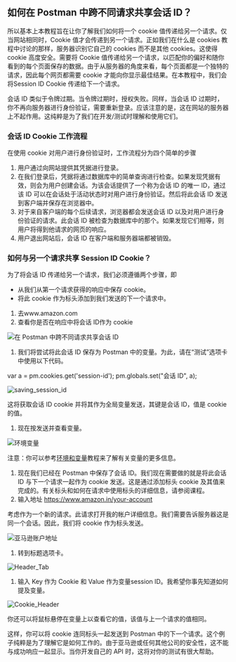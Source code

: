 ## 如何在 Postman 中跨不同请求共享会话 ID？

所以基本上本教程旨在让你了解我们如何将一个 cookie 值传递给另一个请求。仅当网站相同时，Cookie 值才会传递到另一个请求。正如我们在什么是 cookies 教程中讨论的那样，服务器识别它自己的 cookies 而不是其他 cookies。这使得 cookie 高度安全。需要将 Cookie 值传递给另一个请求，以匹配你的偏好和随你看到的每个页面保存的数据。由于从服务器的角度来看，每个页面都是一个独特的请求，因此每个网页都需要 cookie 才能向你显示最佳结果。在本教程中，我们会将Session ID Cookie 传递给下一个请求。

会话 ID 类似于令牌过期。当令牌过期时，授权失败。同样，当会话 ID 过期时，你不再向服务器进行身份验证，需要重新登录。应该注意的是，这在网站的服务器上不起作用。这纯粹是为了我们在开发/测试时理解和使用它们。

### 会话 ID Cookie 工作流程

在使用 cookie 对用户进行身份验证时，工作流程分为四个简单的步骤

1.  用户通过向网站提供其凭据进行登录。
2.  在我们登录后，凭据将通过数据库中的简单查询进行检查。如果发现凭据有效，则会为用户创建会话。为该会话提供了一个称为会话 ID 的唯一 ID，通过该 ID 可以在会话处于活动状态时对用户进行身份验证。然后将此会话 ID 发送到客户端并保存在浏览器中。
3.  对于来自客户端的每个后续请求，浏览器都会发送会话 ID 以及对用户进行身份验证的请求。此会话 ID 被检查为数据库中的那个。如果发现它们相等，则用户将得到他请求的网页的响应。
4.  用户退出网站后，会话 ID 在客户端和服务器端都被销毁。

### 如何与另一个请求共享 Session ID Cookie？

为了将会话 ID 传递给另一个请求，我们必须遵循两个步骤，即

-   从我们从第一个请求获得的响应中保存 cookie。
-   将此 cookie 作为标头添加到我们发送的下一个请求中。

1.  去www.amazon.com
2.  查看你是否在响应中将会话 ID作为 cookie

![在 Postman 中跨不同请求共享会话 ID](https://www.toolsqa.com/gallery/Postman/1.Share%20Session%20ID%20across%20Different%20Requests%C2%A0in%20Postman.png)

1.  我们将尝试将此会话 ID 保存为 Postman 中的变量。为此，请在“测试”选项卡中使用以下代码。

var a = pm.cookies.get('session-id'); pm.globals.set("会话 ID", a);

![saving_session_id](https://www.toolsqa.com/gallery/Postman/2.saving_session_id.png)

这将获取会话 ID cookie 并将其作为全局变量发送，其键是会话 ID，值是 cookie 的值。

1.  现在按发送并查看变量。

![环境变量](https://www.toolsqa.com/gallery/Postman/3.environment_variables.png)

注意：你可以参考[环境和变量](https://toolsqa.com/postman/environment-variables-in-postman/)教程来了解有关变量的更多信息。

1.  现在我们已经在 Postman 中保存了会话 ID。我们现在需要做的就是将此会话 ID 与下一个请求一起作为 cookie 发送。这是通过添加标头 cookie 及其值来完成的。有关标头和如何在请求中使用标头的详细信息，请参阅课程。
2.  输入地址 https://www.amazon.in/your-account

考虑作为一个新的请求。此请求打开我的帐户详细信息。我们需要告诉服务器这是同一个会话。因此，我们将 cookie 作为标头发送。

![亚马逊账户地址](https://www.toolsqa.com/gallery/Postman/4.amazon_account_address.png)

1.  转到标题选项卡。

![Header_Tab](https://www.toolsqa.com/gallery/Postman/5.Header_Tab.png)

1.  输入 Key 作为 Cookie 和 Value 作为变量session ID。我希望你事先知道如何提及变量。

![Cookie_Header](https://www.toolsqa.com/gallery/Postman/6.Cookie_Header.png)

你还可以将鼠标悬停在变量上以查看它的值，该值与上一个请求的值相同。

这样，你可以将 cookie 连同标头一起发送到 Postman 中的下一个请求。这个例子纯粹是为了理解它是如何工作的。由于亚马逊或任何其他公司的安全性，这不能与成功响应一起显示。当你开发自己的 API 时，这将对你的测试有很大帮助。